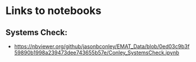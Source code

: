 # Links to notebooks

## Systems Check:
- https://nbviewer.org/github/jasonbconley/EMAT_Data/blob/0ed03c9b3f59890b1998a239473dee743655b57e/Conley_SystemsCheck.ipynb

